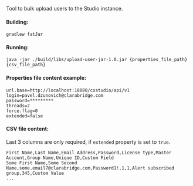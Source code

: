 Tool to bulk upload users to the Studio instance.

#### Building:
`gradlew fatJar`

#### Running:
`java -jar ./build/libs/upload-user-jar-1.0.jar {properties_file_path} {csv_file_path}`

#### Properties file content example:
```properties
url.base=http://localhost:18080/cxstudio/api/v1
login=pavel.dzunovich@clarabridge.com
password=*********
threads=2
force.flag=0
extended=false
```

#### CSV file content:
Last 3 columns are only required, if `extended` property is set to `true`.

```csv
First Name,Last Name,Email Address,Password,License type,Master Account,Group Name,Unique ID,Custom Field
Some First Name,Some Second Name,some.email7@clarabridge.com,Password1!,1,1,Alert subscribed group,345,Custom Value
...
```
